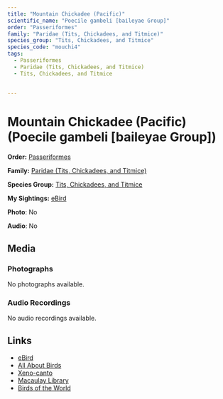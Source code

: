 ```yaml
---
title: "Mountain Chickadee (Pacific)"
scientific_name: "Poecile gambeli [baileyae Group]"
order: "Passeriformes"
family: "Paridae (Tits, Chickadees, and Titmice)"
species_group: "Tits, Chickadees, and Titmice"
species_code: "mouchi4"
tags: 
  - Passeriformes
  - Paridae (Tits, Chickadees, and Titmice)
  - Tits, Chickadees, and Titmice
  
  
---
```


# Mountain Chickadee (Pacific) (Poecile gambeli [baileyae Group])

**Order:** [Passeriformes](/tags/passeriformes)

**Family:** [Paridae (Tits, Chickadees, and Titmice)](/tags/paridae-tits-chickadees-and-titmice)

**Species Group:** [Tits, Chickadees, and Titmice](/tags/tits-chickadees-and-titmice)

**My Sightings:** [eBird](https://ebird.org/lifelist?r=world&time=life&spp=mouchi4)

**Photo**: No 

**Audio**: No

## Media
### Photographs
No photographs available.

### Audio Recordings
No audio recordings available.

## Links
* [eBird](https://ebird.org/species/mouchi4) 
* [All About Birds](https://www.allaboutbirds.org/guide/mouchi4) 
* [Xeno-canto](https://www.xeno-canto.org/species/poecile-gambeli-[baileyae-group]) 
* [Macaulay Library](https://search.macaulaylibrary.org/catalog?taxonCode=mouchi4&sort=rating_rank_desc)
* [Birds of the World](https://birdsoftheworld.org/bow/species/mouchi4)
